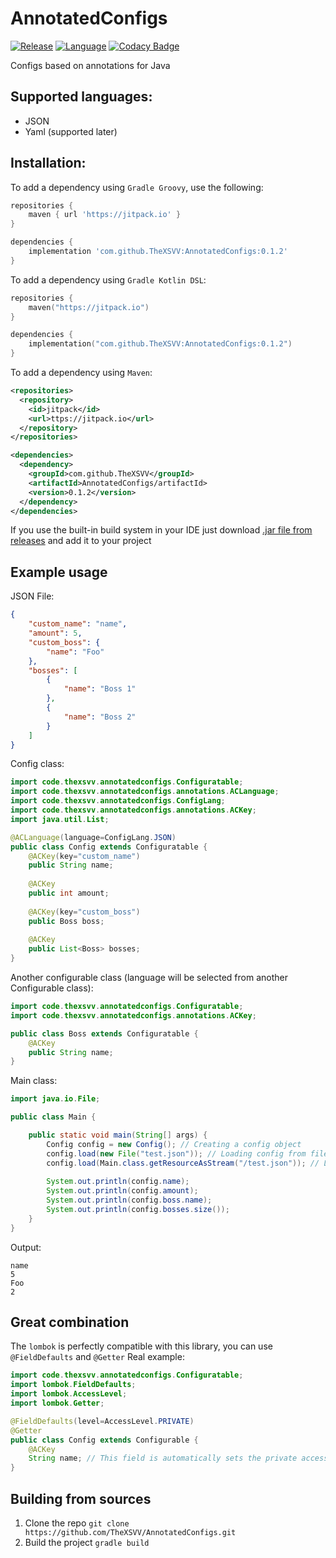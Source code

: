 # AnnotatedConfigs
[![Release](https://img.shields.io/badge/release-0.1.1-blue?style=for-the-badge)](https://github.com/TheXSVV/AnnotatedConfigs/releases/tag/v0.1.1) [![Language](https://img.shields.io/badge/Language-Java-orange?style=for-the-badge)](https://java.com) [![Codacy Badge](https://app.codacy.com/project/badge/Grade/ae1e0ad502f4451a8c09c0edb057f255)](https://app.codacy.com/gh/TheXSVV/AnnotatedConfigs/dashboard?utm_source=gh&utm_medium=referral&utm_content=&utm_campaign=Badge_grade)

Configs based on annotations for Java

## Supported languages:
* JSON
* Yaml (supported later)

## Installation:
To add a dependency using `Gradle Groovy`, use the following:
```groovy
repositories {
    maven { url 'https://jitpack.io' }
}

dependencies {
    implementation 'com.github.TheXSVV:AnnotatedConfigs:0.1.2'
}
```

To add a dependency using `Gradle Kotlin DSL`:
```kotlin
repositories {
    maven("https://jitpack.io")
}

dependencies {
    implementation("com.github.TheXSVV:AnnotatedConfigs:0.1.2")
}
```

To add a dependency using `Maven`:
```xml
<repositories>
  <repository>
    <id>jitpack</id>
    <url>ttps://jitpack.io</url>
  </repository>
</repositories>

<dependencies>
  <dependency>
    <groupId>com.github.TheXSVV</groupId>
    <artifactId>AnnotatedConfigs/artifactId>
    <version>0.1.2</version>
  </dependency>
</dependencies>
```

If you use the built-in build system in your IDE just download [.jar file from releases](https://github.com/TheXSVV/AnnotatedConfigs/releases) and add it to your project

## Example usage

JSON File:
```json
{
    "custom_name": "name",
    "amount": 5,
    "custom_boss": {
        "name": "Foo"
    },
    "bosses": [
        {
            "name": "Boss 1"
        },
        {
            "name": "Boss 2"
        }
    ]
}
```

Config class:
```java
import code.thexsvv.annotatedconfigs.Configuratable;
import code.thexsvv.annotatedconfigs.annotations.ACLanguage;
import code.thexsvv.annotatedconfigs.ConfigLang;
import code.thexsvv.annotatedconfigs.annotations.ACKey;
import java.util.List;

@ACLanguage(language=ConfigLang.JSON)
public class Config extends Configuratable {
    @ACKey(key="custom_name")
    public String name;
    
    @ACKey
    public int amount;
    
    @ACKey(key="custom_boss")
    public Boss boss;
    
    @ACKey
    public List<Boss> bosses;
}
```

Another configurable class (language will be selected from another Configurable class):
```java
import code.thexsvv.annotatedconfigs.Configuratable;
import code.thexsvv.annotatedconfigs.annotations.ACKey;

public class Boss extends Configuratable {
    @ACKey
    public String name;
}
```

Main class:
```java
import java.io.File;

public class Main {

    public static void main(String[] args) {
        Config config = new Config(); // Creating a config object
        config.load(new File("test.json")); // Loading config from file
        config.load(Main.class.getResourceAsStream("/test.json")); // Loading config from InputStream
        
        System.out.println(config.name);
        System.out.println(config.amount);
        System.out.println(config.boss.name);
        System.out.println(config.bosses.size());
    }
}
```

Output:
```
name
5
Foo
2
```

## Great combination
The `lombok` is perfectly compatible with this library, you can use `@FieldDefaults` and `@Getter`
Real example:
```java
import code.thexsvv.annotatedconfigs.Configuratable;
import lombok.FieldDefaults;
import lombok.AccessLevel;
import lombok.Getter;

@FieldDefaults(level=AccessLevel.PRIVATE)
@Getter
public class Config extends Configurable {
    @ACKey
    String name; // This field is automatically sets the private access level
}
```

## Building from sources
1. Clone the repo
`git clone https://github.com/TheXSVV/AnnotatedConfigs.git`
2. Build the project
`gradle build`
